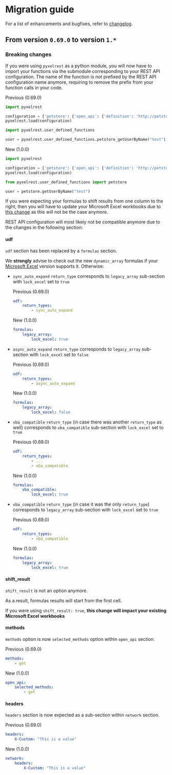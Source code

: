 # Migration guide

For a list of enhancements and bugfixes, refer to [changelog](../CHANGELOG.md).

## From version `0.69.0` to version `1.*`

### Breaking changes

If you were using `pyxelrest` as a python module, you will now have to import your functions via the submodule corresponding to your REST API configuration.
The name of the function is not prefixed by the REST API configuration name anymore, requiring to remove the prefix from your function calls in your code.

Previous (0.69.0)

```python
import pyxelrest

configuration = {'petstore': {'open_api': {'definition': 'http://petstore.swagger.io/v2/swagger.json'}}}
pyxelrest.load(configuration)

import pyxelrest.user_defined_functions

user = pyxelrest.user_defined_functions.petstore_getUserByName("test")
```

New (1.0.0)

```python
import pyxelrest

configuration = {'petstore': {'open_api': {'definition': 'http://petstore.swagger.io/v2/swagger.json'}}}
pyxelrest.load(configuration)

from pyxelrest.user_defined_functions import petstore

user = petstore.getUserByName("test")
```

If you were expecting your formulas to shift results from one column to the right, 
then you will have to update your Microsoft Excel workbooks due to [this change](#shift_result) as this will not be the case anymore.

REST API configuration will most likely not be compatible anymore due to the changes in the following section:

#### udf

`udf` section has been replaced by a `formulas` section.

We __strongly__ advise to check out the new `dynamic_array` formulas if your [Microsoft Excel] version supports it.
Otherwise:

 * `sync_auto_expand` `return_type` corresponds to `legacy_array` sub-section with `lock_excel` set to `true`
 
    Previous (0.69.0)
    
    ```yaml
    udf:
        return_types:
            - sync_auto_expand
    ```
    
    New (1.0.0)
    
    ```yaml
    formulas:
        legacy_array:
            lock_excel: true
    ```

 * `async_auto_expand` `return_type` corresponds to `legacy_array` sub-section with `lock_excel` set to `false`
 
    Previous (0.69.0)
    
    ```yaml
    udf:
        return_types:
            - async_auto_expand
    ```
    
    New (1.0.0)
    
    ```yaml
    formulas:
        legacy_array:
            lock_excel: false
    ```

 * `vba_compatible` `return_type` (in case there was another `return_type` as well) corresponds to `vba_compatible` sub-section with `lock_excel` set to `true`
 
    Previous (0.69.0)
    
    ```yaml
    udf:
        return_types:
            - ...
            - vba_compatible
    ```
    
    New (1.0.0)
    
    ```yaml
    formulas:
        vba_compatible:
            lock_excel: true
    ```

 * `vba_compatible` `return_type` (in case it was the only `return_type`) corresponds to `legacy_array` sub-section with `lock_excel` set to `true`
 
    Previous (0.69.0)
    
    ```yaml
    udf:
        return_types:
            - vba_compatible
    ```
    
    New (1.0.0)
    
    ```yaml
    formulas:
        legacy_array:
            lock_excel: true
    ```

#### shift_result

`shift_result` is not an option anymore. 

As a result, formulas results will start from the first cell.

If you were using `shift_result: true`, __this change will impact your existing Microsoft Excel workbooks__

#### methods

`methods` option is now `selected_methods` option within `open_api` section.

Previous (0.69.0)

```yaml
methods:
    - get
```

New (1.0.0)

```yaml
open_api:
    selected_methods:
        - get
```

#### headers

`headers` section is now expected as a sub-section within `network` section.

Previous (0.69.0)

```yaml
headers:
    X-Custom: "This is a value"
```

New (1.0.0)

```yaml
network:
    headers:
        X-Custom: "This is a value"
```

[Microsoft Excel]: https://products.office.com/en-us/excel
